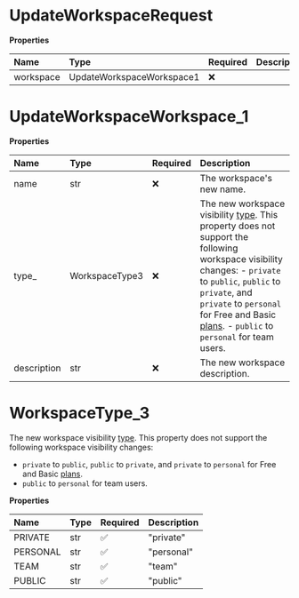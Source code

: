 # UpdateWorkspaceRequest

**Properties**

| Name      | Type                      | Required | Description |
| :-------- | :------------------------ | :------- | :---------- |
| workspace | UpdateWorkspaceWorkspace1 | ❌       |             |

# UpdateWorkspaceWorkspace_1

**Properties**

| Name        | Type           | Required | Description                                                                                                                                                                                                                                                                                                                                                                                                                        |
| :---------- | :------------- | :------- | :--------------------------------------------------------------------------------------------------------------------------------------------------------------------------------------------------------------------------------------------------------------------------------------------------------------------------------------------------------------------------------------------------------------------------------- |
| name        | str            | ❌       | The workspace's new name.                                                                                                                                                                                                                                                                                                                                                                                                          |
| type\_      | WorkspaceType3 | ❌       | The new workspace visibility [type](https://learning.postman.com/docs/collaborating-in-postman/using-workspaces/managing-workspaces/#changing-workspace-visibility). This property does not support the following workspace visibility changes: - `private` to `public`, `public` to `private`, and `private` to `personal` for Free and Basic [plans](https://www.postman.com/pricing/). - `public` to `personal` for team users. |
| description | str            | ❌       | The new workspace description.                                                                                                                                                                                                                                                                                                                                                                                                     |

# WorkspaceType_3

The new workspace visibility [type](https://learning.postman.com/docs/collaborating-in-postman/using-workspaces/managing-workspaces/#changing-workspace-visibility). This property does not support the following workspace visibility changes:

- `private` to `public`, `public` to `private`, and `private` to `personal` for Free and Basic [plans](https://www.postman.com/pricing/).
- `public` to `personal` for team users.

**Properties**

| Name     | Type | Required | Description |
| :------- | :--- | :------- | :---------- |
| PRIVATE  | str  | ✅       | "private"   |
| PERSONAL | str  | ✅       | "personal"  |
| TEAM     | str  | ✅       | "team"      |
| PUBLIC   | str  | ✅       | "public"    |

<!-- This file was generated by liblab | https://liblab.com/ -->
